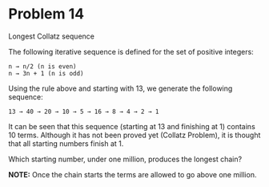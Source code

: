 # Problem 14

Longest Collatz sequence

The following iterative sequence is defined for the set of positive integers:

	n → n/2 (n is even)
	n → 3n + 1 (n is odd)

Using the rule above and starting with 13, we generate the following sequence:

	13 → 40 → 20 → 10 → 5 → 16 → 8 → 4 → 2 → 1
	
It can be seen that this sequence (starting at 13 and finishing at 1) contains 10 terms. Although it has not been proved yet (Collatz Problem), it is thought that all starting numbers finish at 1.

Which starting number, under one million, produces the longest chain?

**NOTE:** Once the chain starts the terms are allowed to go above one million.
